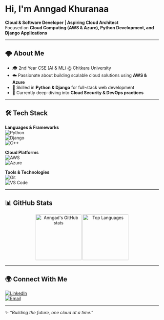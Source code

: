 # Hi, I'm Anngad Khuranaa 

 **Cloud & Software Developer | Aspiring Cloud Architect**  
Focused on **Cloud Computing (AWS & Azure), Python Development, and Django Applications**  

---

## 🌩️ About Me  
- 🎓 2nd Year CSE (AI & ML) @ Chitkara University  
- ☁️ Passionate about building scalable cloud solutions using **AWS & Azure**  
- 🐍 Skilled in **Python & Django** for full-stack web development  
- 📘 Currently deep-diving into **Cloud Security & DevOps practices**  

---

## 🛠️ Tech Stack  

**Languages & Frameworks**  
![Python](https://img.shields.io/badge/Python-3776AB?style=for-the-badge&logo=python&logoColor=white)  
![Django](https://img.shields.io/badge/Django-092E20?style=for-the-badge&logo=django&logoColor=white)  
![C++](https://img.shields.io/badge/C++-00599C?style=for-the-badge&logo=cplusplus&logoColor=white)  

**Cloud Platforms**  
![AWS](https://img.shields.io/badge/AWS-232F3E?style=for-the-badge&logo=amazon-aws&logoColor=white)  
![Azure](https://img.shields.io/badge/Azure-0078D4?style=for-the-badge&logo=microsoftazure&logoColor=white)  

**Tools & Technologies**  
![Git](https://img.shields.io/badge/Git-F05032?style=for-the-badge&logo=git&logoColor=white)  
![VS Code](https://img.shields.io/badge/VSCode-007ACC?style=for-the-badge&logo=visual-studio-code&logoColor=white)  


---

## 📊 GitHub Stats  

<p align="center">
  <img src="https://github-readme-stats.vercel.app/api?username=anngadkhuranaa&show_icons=true&theme=tokyonight" alt="Anngad's GitHub stats" height="150"/>
  <img src="https://github-readme-stats.vercel.app/api/top-langs/?username=anngadkhuranaa&layout=compact&theme=tokyonight" alt="Top Languages" height="150"/>
</p>

---

## 🌍 Connect With Me  

[![LinkedIn](https://img.shields.io/badge/LinkedIn-Anngad_Khuranaa-blue?style=for-the-badge&logo=linkedin)](www.linkedin.com/in/anngad-khuranaa-699757306)  
[![Email](https://img.shields.io/badge/Email-anngadkhuranaa210906@gmail.com-red?style=for-the-badge&logo=gmail&logoColor=white)](mailto:anngadkhuranaa210906@gmail.com)  


---

✨ *“Building the future, one cloud at a time.”*  
